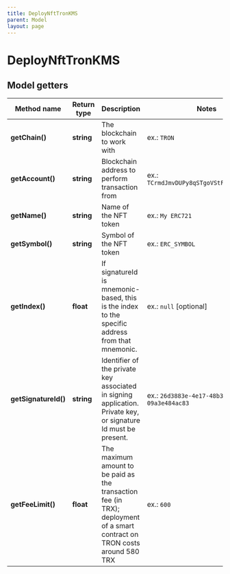 ```yaml
---
title: DeployNftTronKMS
parent: Model
layout: page
---
```


# DeployNftTronKMS

## Model getters

Method name | Return type | Description | Notes
------------ | ------------- | ------------- | -------------
**getChain()** | **string** | The blockchain to work with | ex.: `TRON`
**getAccount()** | **string** | Blockchain address to perform transaction from | ex.: `TCrmdJmvDUPy8qSTgoVStF51yWm6VUh5yQ`
**getName()** | **string** | Name of the NFT token | ex.: `My ERC721`
**getSymbol()** | **string** | Symbol of the NFT token | ex.: `ERC_SYMBOL`
**getIndex()** | **float** | If signatureId is mnemonic-based, this is the index to the specific address from that mnemonic. | ex.: `null` [optional]
**getSignatureId()** | **string** | Identifier of the private key associated in signing application. Private key, or signature Id must be present. | ex.: `26d3883e-4e17-48b3-a0ee-09a3e484ac83`
**getFeeLimit()** | **float** | The maximum amount to be paid as the transaction fee (in TRX); deployment of a smart contract on TRON costs around 580 TRX | ex.: `600`

